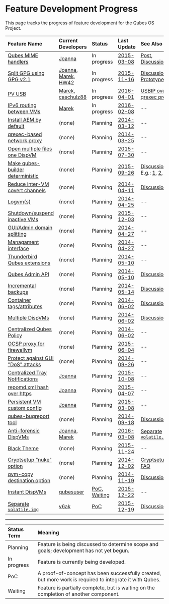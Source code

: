 Feature Development Progress
============================

This page tracks the progress of feature development for the Qubes OS Project.


| Feature Name | Current Developers | Status | Last Update | See Also |
|:-------------|:-------------------|:-------|:------------|:---------|
| [Qubes MIME handlers](https://github.com/QubesOS/qubes-issues/issues/441) | [Joanna] | In progress | [2015-03-08](https://github.com/QubesOS/qubes-issues/issues/441#issuecomment-77756725) | [Post](http://theinvisiblethings.blogspot.com/2013/02/converting-untrusted-pdfs-into-trusted.html), [Discussion](https://groups.google.com/d/msgid/qubes-users/dc777e37-a4a2-4ea8-bb80-4b5fb5aceeac%40googlegroups.com) |
| [Split GPG using GPG v2.1](https://github.com/QubesOS/qubes-issues/issues/474) | [Joanna], [Marek], [HW42] | In progress | [2015-11-16](https://github.com/QubesOS/qubes-issues/issues/474#issuecomment-156885755) | [Discussion](https://groups.google.com/d/msgid/qubes-devel/20150309013432.GA2361%40mail-itl), [Prototype](https://git.ipsumj.de/hw42/qubes/split-gpg2.git) |
| [PV USB](https://github.com/QubesOS/qubes-issues/issues/531) | [Marek], [caschulz88] | In progress | [2016-04-01](https://github.com/QubesOS/qubes-issues/issues/531#ref-commit-046149e) | [USBIP over qrexec proxy](https://github.com/QubesOS/qubes-app-linux-usb-proxy) |
| [IPv6 routing between VMs](https://github.com/QubesOS/qubes-issues/issues/718) | [Marek] | In progress | [2016-02-08](https://github.com/QubesOS/qubes-issues/issues/718#issuecomment-181585916) | -- |
| [Install AEM by default](https://github.com/QubesOS/qubes-issues/issues/803) | (none) | Planning | [2014-03-12](https://github.com/QubesOS/qubes-issues/issues/803#issue-60265574) | -- |
| [qrexec-based network proxy](https://github.com/QubesOS/qubes-issues/issues/806) | (none) | Planning | [2014-03-25](https://github.com/QubesOS/qubes-issues/issues/806) | -- |
| [Open multiple files one DispVM](https://github.com/QubesOS/qubes-issues/issues/814) | (none) | Planning | [2015-07-30](https://github.com/QubesOS/qubes-issues/issues/814#event-369272806) | -- |
| [Make qubes-builder deterministic](https://github.com/QubesOS/qubes-issues/issues/816) | (none) | Planning | [2015-09-26](https://github.com/QubesOS/qubes-issues/issues/816#issuecomment-143494764) | [Discussion](https://groups.google.com/d/topic/qubes-devel/D2Ca4Ef-dh4/discussion), E.g.: [1](https://wiki.debian.org/ReproducibleBuilds), [2](https://github.com/kholia/ReproducibleBuilds), [3](http://securityblog.redhat.com/2013/09/18/reproducible-builds-for-fedora/) |
| [Reduce inter-VM covert channels](https://github.com/QubesOS/qubes-issues/issues/817) | (none) | Planning | [2014-04-11](https://github.com/QubesOS/qubes-issues/issues/817#issue-60265645) | [Discussion](https://groups.google.com/forum/#!topic/qubes-users/AqZV65yZLuU) |
| [Logvm(s)](https://github.com/QubesOS/qubes-issues/issues/830) | (none) | Planning | [2014-04-25](https://github.com/QubesOS/qubes-issues/issues/830#issue-60265831) | -- |
| [Shutdown/suspend inactive VMs](https://github.com/QubesOS/qubes-issues/issues/832) | (none) | Planning | [2015-12-03](https://github.com/QubesOS/qubes-issues/issues/832#issuecomment-161634350) | -- |
| [GUI/Admin domain splitting](https://github.com/QubesOS/qubes-issues/issues/833) | (none) | Planning | [2014-04-27](https://github.com/QubesOS/qubes-issues/issues/833#issue-60265848) | -- |
| [Managament interface](https://github.com/QubesOS/qubes-issues/issues/835) | (none) | Planning | [2014-04-27](https://github.com/QubesOS/qubes-issues/issues/835#issue-60265850) | -- |
| [Thunderbird Qubes extensions](https://github.com/QubesOS/qubes-issues/issues/845) | (none) | Planning | [2014-05-10](https://github.com/QubesOS/qubes-issues/issues/845#issuecomment-77761894) | -- |
| [Qubes Admin API](https://github.com/QubesOS/qubes-issues/issues/853) | (none) | Planning | [2014-05-10](https://github.com/QubesOS/qubes-issues/issues/853#issue-60266013) | [Discussion](https://groups.google.com/d/msg/qubes-devel/f2gDpXE3NJ8/_kH7LUrzJ80J) |
| [Incremental backups](https://github.com/QubesOS/qubes-issues/issues/858) | (none) | Planning | [2014-05-14](https://github.com/QubesOS/qubes-issues/issues/858#issuecomment-77762096) | [Discussion](https://groups.google.com/d/msg/qubes-devel/Gcrb7KQVcMk/CK-saQU_1HYJ) |
| [Container tags/attributes](https://github.com/QubesOS/qubes-issues/issues/865) | (none) | Planning | [2014-06-02](https://github.com/QubesOS/qubes-issues/issues/865#issue-60266120) | [Discussion](https://groups.google.com/forum/#!topic/qubes-devel/qzM5QRE8Ua8) |
| [Multiple DispVMs](https://github.com/QubesOS/qubes-issues/issues/866) | (none) | Planning | [2014-06-02](https://github.com/QubesOS/qubes-issues/issues/866#issue-60266121) | [Discussion](https://groups.google.com/forum/#!topic/qubes-devel/uQJL7I70GQs) |
| [Centralized Qubes Policy](https://github.com/QubesOS/qubes-issues/issues/867) | (none) | Planning | [2014-06-02](https://github.com/QubesOS/qubes-issues/issues/867#issue-60266123) | -- |
| [OCSP proxy for firewallvm](https://github.com/QubesOS/qubes-issues/issues/879) | (none) | Planning | [2015-06-04](https://github.com/QubesOS/qubes-issues/issues/879#issuecomment-108655591) | -- |
| [Protect against GUI "DoS" attacks](https://github.com/QubesOS/qubes-issues/issues/881) | (none) | Planning | [2014-09-26](https://github.com/QubesOS/qubes-issues/issues/881#issuecomment-77762317) | -- |
| [Centralized Tray Notifications](https://github.com/QubesOS/qubes-issues/issues/889) | [Joanna] | Planning | [2015-10-08](https://github.com/QubesOS/qubes-issues/issues/889#issuecomment-146660411) | -- |
| [repomd.xml hash over https](https://github.com/QubesOS/qubes-issues/issues/891) | [Joanna] | Planning | [2015-04-07](https://github.com/QubesOS/qubes-issues/issues/891#issuecomment-90648284) | -- |
| [Persistent VM custom config](https://github.com/QubesOS/qubes-issues/issues/895) | [Joanna] | Planning | [2015-03-08](https://github.com/QubesOS/qubes-issues/issues/895#issue-60266383) | -- |
| [qubes-bugreport tool](https://github.com/QubesOS/qubes-issues/issues/901) | (none) | Planning | [2014-09-18](https://github.com/QubesOS/qubes-issues/issues/901#issue-60266440) | [Discussion](https://groups.google.com/forum/#!topic/qubes-users/KUwfPI7Ma1Q) |
| [Anti-forensic DispVMs](https://github.com/QubesOS/qubes-issues/issues/904) | [Joanna], [Marek] | Planning | [2016-03-08](https://github.com/QubesOS/qubes-issues/issues/904#issuecomment-193953355) | [Separate `volatile.img`](https://github.com/QubesOS/qubes-issues/issues/1527) |
| [Black Theme](https://github.com/QubesOS/qubes-issues/issues/911) | (none) | Planning | [2015-11-24](https://github.com/QubesOS/qubes-issues/issues/911#issuecomment-159378308) | -- |
| [Cryptsetup "nuke" option](https://github.com/QubesOS/qubes-issues/issues/921) | (none) | Planning | [2014-12-02](https://github.com/QubesOS/qubes-issues/issues/921#issuecomment-77762583) | [Cryptsetup FAQ](https://github.com/mbroz/cryptsetup/blob/master/FAQ) |
| [qvm-copy destination option](https://github.com/QubesOS/qubes-issues/issues/930) | (none) | Planning | [2014-11-19](https://github.com/QubesOS/qubes-issues/issues/930#issue-60266621) | [Discussion](https://groups.google.com/forum/#!topic/qubes-users/LBVQDhgHu7U) |
| [Instant DispVMs](https://github.com/QubesOS/qubes-issues/issues/1512) | [qubesuser] | [PoC](https://github.com/qubesuser/qubes-core-admin/tree/insta_dvm), [Waiting](https://github.com/QubesOS/qubes-issues/issues/1512#issuecomment-166640065) | [2015-12-22](https://github.com/QubesOS/qubes-issues/issues/1512#issuecomment-166716447) | -- |
| [Separate `volatile.img`](https://github.com/QubesOS/qubes-issues/issues/1527) | [v6ak] | [PoC](https://groups.google.com/forum/#!topic/qubes-users/X0BBZ-kfix0) | [2015-12-19](https://groups.google.com/d/msg/qubes-users/X0BBZ-kfix0/UADwGKnlBwAJ) | [Discussion](https://groups.google.com/forum/#!topic/qubes-users/X0BBZ-kfix0) |

-------------------------

| Status Term | Meaning |
|:------------|:--------|
| Planning    | Feature is being discussed to determine scope and goals; development has not yet begun. |
| In progress | Feature is currently being developed. |
| PoC         | A proof-of-concept has been successfully created, but more work is required to integrate it with Qubes. |
| Waiting     | Feature is partially complete, but is waiting on the completion of another component. |



[Joanna]: https://github.com/rootkovska
[Marek]: https://github.com/marmarek
[HW42]: https://github.com/HW42
[caschulz88]: https://github.com/caschulz88
[qubesuser]: https://github.com/qubesuser
[v6ak]: https://github.com/v6ak
